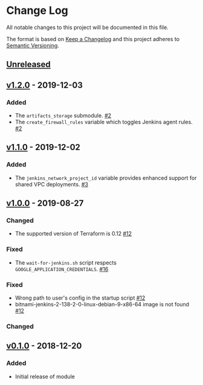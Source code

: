# Change Log

All notable changes to this project will be documented in this file.

The format is based on [Keep a Changelog](http://keepachangelog.com/) and this
project adheres to [Semantic Versioning](http://semver.org/).

## [Unreleased]

## [v1.2.0] - 2019-12-03

### Added

- The `artifacts_storage` submodule. [#2]
- The `create_firewall_rules` variable which toggles Jenkins agent rules. [#2]

## [v1.1.0] - 2019-12-02

### Added

- The `jenkins_network_project_id` variable provides enhanced support for shared VPC deployments. [#3]

## [v1.0.0] - 2019-08-27

### Changed

- The supported version of Terraform is 0.12 [#12]

### Fixed

- The `wait-for-jenkins.sh` script respects `GOOGLE_APPLICATION_CREDENTIALS`. [#16]

### Fixed

- Wrong path to user's config in the startup script [#12]
- bitnami-jenkins-2-138-2-0-linux-debian-9-x86-64 image is not found [#12]

### Changed

## [v0.1.0] - 2018-12-20

### Added

* Initial release of module

[Unreleased]: https://github.com/terraform-google-modules/terraform-google-jenkins/compare/v1.2.0...HEAD
[v1.2.0]: https://github.com/terraform-google-modules/terraform-google-jenkins/compare/v1.1.0...v1.2.0
[v1.1.0]: https://github.com/terraform-google-modules/terraform-google-jenkins/compare/v1.0.0...v1.1.0
[v1.0.0]: https://github.com/terraform-google-modules/terraform-google-jenkins/compare/v0.1.0...v1.0.0
[v0.1.0]: https://github.com/terraform-google-modules/terraform-google-jenkins/releases/tag/v0.1.0

[#16]: https://github.com/terraform-google-modules/terraform-google-jenkins/issues/16
[#12]: https://github.com/terraform-google-modules/terraform-google-jenkins/pull/12
[#3]: https://github.com/terraform-google-modules/terraform-google-jenkins/issues/3
[#2]: https://github.com/terraform-google-modules/terraform-google-jenkins/issues/2
